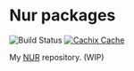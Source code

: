 # Nur packages

![Build Status](https://github.com/polykernel/nur-packages/workflows/Build%20packages/badge.svg)
[![Cachix Cache](https://img.shields.io/badge/cachix-polypkgs-blue.svg)](https://polypkgs.cachix.org)

My [NUR](https://github.com/nix-community/NUR) repository. (WIP)

